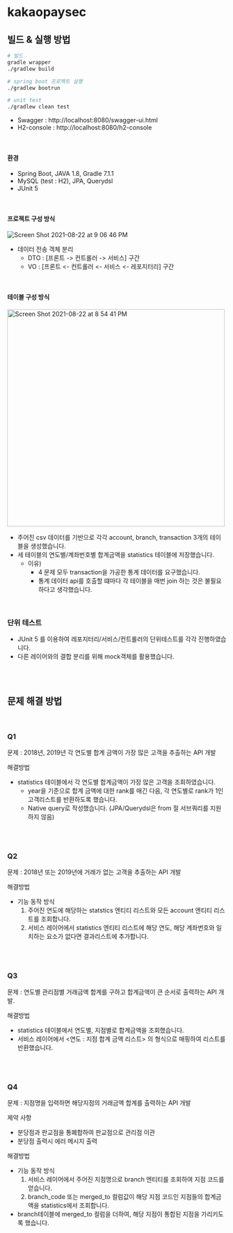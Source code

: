 # kakaopaysec

## 빌드 & 실행 방법

```bash
# 빌드
gradle wrapper
./gradlew build

# spring boot 프로젝트 실행
./gradlew bootrun

# unit test
./gradlew clean test
```

- Swagger : http://localhost:8080/swagger-ui.html
- H2-console : http://localhost:8080/h2-console

</br>

#### 환경


- Spring Boot, JAVA 1.8, Gradle 7.1.1
- MySQL (test : H2), JPA, Querydsl
- JUnit 5  

</br>

#### 프로젝트 구성 방식

![Screen Shot 2021-08-22 at 9 06 46 PM](https://user-images.githubusercontent.com/33947168/130354486-dcf39c54-dfd5-4dc7-be43-76ca88e171e2.png)


- 데이터 전송 객체 분리
  - DTO : [프론트 -> 컨트롤러 -> 서비스] 구간
  - VO : [프론트 <- 컨트롤러 <- 서비스 <- 레포지터리] 구간

</br>

#### 테이블 구성 방식

<img width="500" alt="Screen Shot 2021-08-22 at 8 54 41 PM" src="https://user-images.githubusercontent.com/33947168/130354150-a2c023db-4cb6-4e11-9a33-640eb8bd7cab.png">

- 주어진 csv 데이터를 기반으로 각각 account, branch, transaction 3개의 테이블을 생성했습니다.
- 세 테이블의 연도별/계좌번호별 합계금액을 statistics 테이블에 저장했습니다.
  - 이유)
    - 4 문제 모두 transaction을 가공한 통계 데이터를 요구했습니다.
    - 통계 데이터 api를 호출할 떄마다 각 테이블을 매번 join 하는 것은 불필요 하다고 생각했습니다.

</br>

### 단위 테스트

- JUnit 5 를 이용하여 레포지터리/서비스/컨트롤러의 단위테스트를 각각 진행하였습니다.
- 다른 레이어와의 결합 분리를 위해 mock객체를 활용했습니다.

</br>

</br>

## 문제 해결 방법

</br>

### Q1

문제 : 2018년, 2019년 각 연도별 합계 금액이 가장 많은 고객을 추출하는 API 개발

해결방법

- statistics 테이블에서 각 연도별 합계금액이 가장 많은 고객을 조회하였습니다.
  - year을 기준으로 합계 금액에 대한 rank를 매긴 다음, 각 연도별로 rank가 1인 고객리스트를 반환하도록 했습니다.
  - Native query로 작성했습니다. (JPA/Querydsl은 from 절 서브쿼리를 지원하지 않음)

</br>

</br>

### Q2

문제 : 2018년 또는 2019년에 거래가 없는 고객을 추출하는 API 개발

해결방법

- 기능 동작 방식
  1. 주어진 연도에 해당하는 statstics 엔티티 리스트와 모든 account 엔티티 리스트를 조회합니다.
  2. 서비스 레이어에서 statistics 엔티티 리스트에 해당 연도, 해당 계좌번호와 일치하는 요소가 없다면 결과리스트에 추가합니다.

</br>

</br>

### Q3

문제 : 연도별 관리점별 거래금액 합계를 구하고 합계금액이 큰 순서로 출력하는 API 개발.

해결방법

- statistics 테이블에서 연도별, 지점별로 합계금액을 조회했습니다. 
- 서비스 레이어에서 <연도 : 지점 합계 금액 리스트> 의 형식으로 매핑하여 리스트를 반환했습니다.

</br>

</br>

### Q4

문제 : 지점명을 입력하면 해당지점의 거래금액 합계를 출력하는 API 개발

제약 사항

- 분당점과 판교점을 통폐합하여 판교점으로 관리점 이관
- 분당점 출력시 에러 메시지 출력

해결방법

- 기능 동작 방식
  1. 서비스 레이어에서 주어진 지점명으로 branch 엔티티를 조회하여 지점 코드를 얻습니다.
  2. branch_code 또는 merged_to 컬럼값이 해당 지점 코드인 지점들의 합계금액을 statistics에서 조회합니다.
- branch테이블에 merged_to 컬럼을 더하여, 해당 지점이 통합된 지점을 가리키도록 했습니다. 

</br>

</br>
